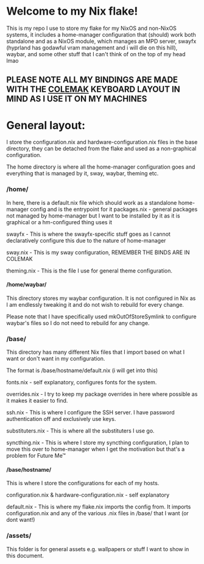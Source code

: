 # Welcome to my Nix flake!

This is my repo I use to store my flake for my NixOS and non-NixOS systems, it includes a home-manager configuration that (should) work both standalone and as a NixOS module, which manages an MPD server, swayfx (hyprland has godawful vram management and i will die on this hill), waybar, and some other stuff that I can't think of on the top of my head lmao

## PLEASE NOTE ALL MY BINDINGS ARE MADE WITH THE [COLEMAK](https://colemak.org) KEYBOARD LAYOUT IN MIND AS I USE IT ON MY MACHINES

# General layout:
I store the configuration.nix and hardware-configuration.nix files in the base directory, they can be detached from the flake and used as a non-graphical configuration.

The home directory is where all the home-manager configuration goes and everything that is managed by it, sway, waybar, theming etc.

### /home/
In here, there is a default.nix file which should work as a standalone home-manager config and is the entrypoint for it
packages.nix - general packages not managed by home-manager but I want to be installed by it as it is graphical or a hm-configured thing uses it

swayfx - This is where the swayfx-specific stuff goes as I cannot declaratively configure this due to the nature of home-manager

sway.nix - This is my sway configuration, REMEMBER THE BINDS ARE IN COLEMAK

theming.nix - This is the file I use for general theme configuration.

#### /home/waybar/
This directory stores my waybar configuration. It is not configured in Nix as I am endlessly tweaking it and do not wish to rebuild for every change.

Please note that I have specifically used mkOutOfStoreSymlink to configure waybar's files so I do not need to rebuild for any change.

### /base/
This directory has many different Nix files that I import based on what I want or don't want in my configuration.

The format is /base/hostname/default.nix (i will get into this)

fonts.nix - self explanatory, configures fonts for the system.

overrides.nix - I try to keep my package overrides in here where possible as it makes it easier to find.

ssh.nix - This is where I configure the SSH server. I have password authentication off and exclusively use keys.

substituters.nix - This is where all the substituters I use go.

syncthing.nix - This is where I store my syncthing configuration, I plan to move this over to home-manager when I get the motivation but that's a problem for Future Me&trade;

#### /base/hostname/
This is where I store the configurations for each of my hosts.

configuration.nix & hardware-configuration.nix - self explanatory

default.nix - This is where my flake.nix imports the config from. It imports configuration.nix and any of the various .nix files in /base/ that I want (or dont want!)

### /assets/
This folder is for general assets e.g. wallpapers or stuff I want to show in this document.

